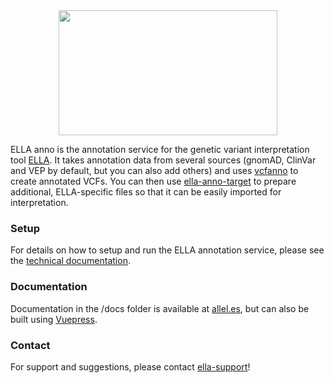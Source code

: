 <div align="center">
  <a href="http://allel.es">
    <img width="350px" height="200px" src="https://gitlab.com/alleles/ella-anno/raw/dev/docs/logo_anno_blue.svg"/>
  </a>
</div>

ELLA anno is the annotation service for the genetic variant interpretation tool [ELLA](http://allel.es). It takes annotation data from several sources (gnomAD, ClinVar and VEP by default, but you can also add others) and uses [vcfanno](https://github.com/brentp/vcfanno) to create annotated VCFs. You can then use [ella-anno-target](https://gitlab.com/alleles/ella-anno-target) to prepare additional, ELLA-specific files so that it can be easily imported for interpretation.

### Setup

For details on how to setup and run the ELLA annotation service, please see the [technical documentation](http://allel.es/anno-docs/technical/setup.html).

### Documentation

Documentation in the /docs folder is available at [allel.es](http://allel.es/anno-docs), but can also be built using [Vuepress](https://vuepress.vuejs.org/). 

### Contact

For support and suggestions, please contact [ella-support](ma&#105;lt&#111;&#58;&#101;%6&#67;la&#37;2&#68;s&#117;pport&#64;m&#101;&#100;i&#115;&#105;&#110;&#46;%75i%&#54;F&#46;n%&#54;F)!